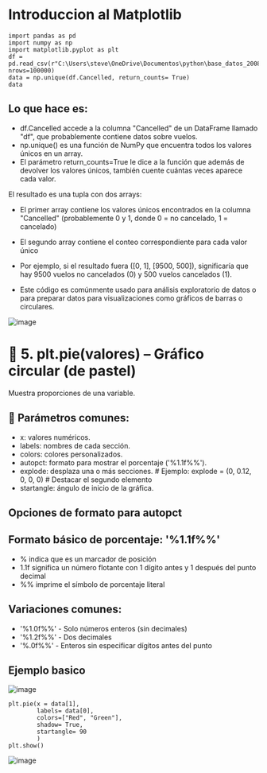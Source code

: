 # Introduccion al Matplotlib

````
import pandas as pd
import numpy as np 
import matplotlib.pyplot as plt
df = pd.read_csv(r"C:\Users\steve\OneDrive\Documentos\python\base_datos_2008.csv", nrows=100000)
data = np.unique(df.Cancelled, return_counts= True)
data
`````

## Lo que hace es:

- df.Cancelled accede a la columna "Cancelled" de un DataFrame llamado "df", que probablemente contiene datos sobre vuelos.
- np.unique() es una función de NumPy que encuentra todos los valores únicos en un array.
- El parámetro return_counts=True le dice a la función que además de devolver los valores únicos, también cuente cuántas veces aparece cada valor.

El resultado es una tupla con dos arrays:

- El primer array contiene los valores únicos encontrados en la columna "Cancelled" (probablemente 0 y 1, donde 0 = no cancelado, 1 = cancelado)
- El segundo array contiene el conteo correspondiente para cada valor único

- Por ejemplo, si el resultado fuera ([0, 1], [9500, 500]), significaría que hay 9500 vuelos no cancelados (0) y 500 vuelos cancelados (1).
- Este código es comúnmente usado para análisis exploratorio de datos o para preparar datos para visualizaciones como gráficos de barras o circulares.

![image](https://github.com/user-attachments/assets/ed59564b-1fff-4f6b-96f0-74714b822408)

# 🥧 5. plt.pie(valores) – Gráfico circular (de pastel)

Muestra proporciones de una variable.

## 🔧 Parámetros comunes:
- x: valores numéricos.
- labels: nombres de cada sección.
- colors: colores personalizados.
- autopct: formato para mostrar el porcentaje ('%1.1f%%').
- explode: desplaza una o más secciones. # Ejemplo: explode = (0, 0.12, 0, 0, 0)  # Destacar el segundo elemento
- startangle: ángulo de inicio de la gráfica.

## Opciones de formato para autopct

## Formato básico de porcentaje: '%1.1f%%'

- % indica que es un marcador de posición
- 1.1f significa un número flotante con 1 dígito antes y 1 después del punto decimal
- %% imprime el símbolo de porcentaje literal


## Variaciones comunes:

- '%1.0f%%' - Solo números enteros (sin decimales)
- '%1.2f%%' - Dos decimales
- '%.0f%%' - Enteros sin especificar dígitos antes del punto

## Ejemplo basico 
![image](https://github.com/user-attachments/assets/1d6cd0e4-1a92-4454-9428-4c4c16850eb3)

````
plt.pie(x = data[1],
        labels= data[0],
        colors=["Red", "Green"],
        shadow= True,
        startangle= 90
        )
plt.show()

````
![image](https://github.com/user-attachments/assets/d1b67cb5-d8b0-407e-8373-febfd3dd36a4)
